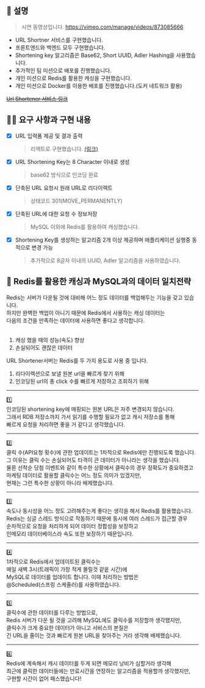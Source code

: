 ## 📌 설명
>시연 동영상입니다. https://vimeo.com/manage/videos/873085666

- URL Shortner 서비스를 구현했습니다.
- 프론트엔드와 백엔드 모두 구현했습니다.
- Shortening key 알고리즘은 Base62, Short UUID, Adler Hashing을 사용했습니다.
- 추가적인 팀 미션으로 배포를 진행했습니다.
- 개인 미션으로 Redis를 활용한 캐싱을 구현했습니다.
- 개인 미션으로 Docker를 이용한 배포를 진행했습니다.(도커 네트워크 활용)

~~[Url Shortener 서비스 링크](http://ec2-3-35-240-254.ap-northeast-2.compute.amazonaws.com:3000)~~

## 👩‍💻 요구 사항과 구현 내용 <!-- 기능을 Commit 별로 잘개 쪼개고, Commit 별로 설명해주세요 -->

- [x] URL 입력폼 제공 및 결과 출력 
   > 리액트로 구현했습니다. [(링크)](https://github.com/Dev-Yesung/react-url-shortener)
- [x] URL Shortening Key는 8 Character 이내로 생성
   > base62 방식으로 인코딩 완료
- [x] 단축된 URL 요청시 원래 URL로 리다이렉트 
   > 상태코드 301(MOVE_PERMANENTLY)
- [x] 단축된 URL에 대한 요청 수 정보저장
   > MySQL 이외에 Redis를 활용하여 캐싱했습니다.
- [x] Shortening Key를 생성하는 알고리즘 2개 이상 제공하며 애플리케이션 실행중 동적으로 변경 가능
   > 추가적으로 8글자 이내의 UUID, Adler 알고리즘을 사용하였습니다.

## 📝 Redis를 활용한 캐싱과 MySQL과의 데이터 일치전략

Redis는 서버가 다운될 것에 대비해 어느 정도 데이터를 백업해두는 기능을 갖고 있습니다.<br>
하지만 완벽한 백업이 아니기 때문에 Redis에서 사용하는 캐싱 데이터는<br>
다음의 조건을 만족하는 데이터에 사용하면 좋다고 생각합니다.<br>
<br>
1) 캐싱 했을 때의 성능(속도) 향상
2) 손실되어도 괜찮은 데이터

URL Shortener서버는 Redis를 두 가지 용도로 사용 중 입니다.
1) 리다이렉션으로 보낼 원본 url을 빠르게 찾기 위해
2) 인코딩된 url의 총 click 수를 빠르게 저장하고 조회하기 위해

-----
1️⃣<br>
인코딩된 shortening key에 매핑되는 원본 URL은 자주 변경되지 않습니다.<br>
그래서 RDB 저장소까지 가서 읽기를 수행할 필요가 없고 캐시 저장소를 통해<br>
빠르게 요청을 처리하면 좋을 거 같다고 생각했습니다.<br>

-----
2️⃣<br>
클릭 수(API요청 횟수)에 관한 업데이트는 1차적으로 Redis에만 진행되도록 했습니다.<br>
그 이유는 클릭 수는 손실되어도 타격이 큰 데이터가 아니라는 생각을 했습니다.<br>
물론 선착순 당첨 이벤트와 같이 특수한 상황에서 클릭수의 경우 정확도가 중요하겠고<br>
마케팅 데이터로 활용할 클릭수는 어느 정도 의미가 있겠지만, <br>
현재는 그런 특수한 상황이 아니라 배제했습니다.<br>

-----
3️⃣<br>
속도나 동시성을 어느 정도 고려해주는게 좋다는 생각을 해서 Redis를 활용했습니다.<br>
Redis는 싱글 스레드 방식으로 작동하기 때문에 동시에 여러 스레드가 접근할 경우<br>
순차적으로 요청을 처리하게 되어 데이터 정합성을 보장하고 <br>
인메모리 데이터베이스라 속도 또한 보장하기 때문입니다.<br>

-----
4️⃣<br>
1차적으로 Redis에서 업데이트된 클릭수는 <br>
매일 새벽 3시(트래픽이 가장 적게 몰릴것 같읕 시간)에<br>
MySQL로 데이터를 업데이트 합니다. 이때 처리하는 방법은<br>
@Scheduled(스프링 스케줄러)를 사용하였습니다. <br>

-----
5️⃣<br>
클릭수에 관한 데이터를 다루는 방법으로, <br>
Redis 서버가 다운 될 것을 고려해 MySQL에도 클릭수를 저장할까 생각했지만, <br>
클릭수가 크게 중요한 데이터가 아니고 서비스의 본질은 <br>
긴 URL을 줄이는 것과 빠르게 원본 URL을 찾아주는 거라 생각해 배제했습니다.<br>

-----
6️⃣<br>
Redis에 계속해서 캐시 데이터를 두게 되면 메모리 낭비가 심할거라 생각해<br>
최근에 클릭한 데이터들에는 만료시간을 연장하는 알고리즘을 적용할까 생각했지만,<br>
구현할 시간이 없어 패스했습니다!<br>

